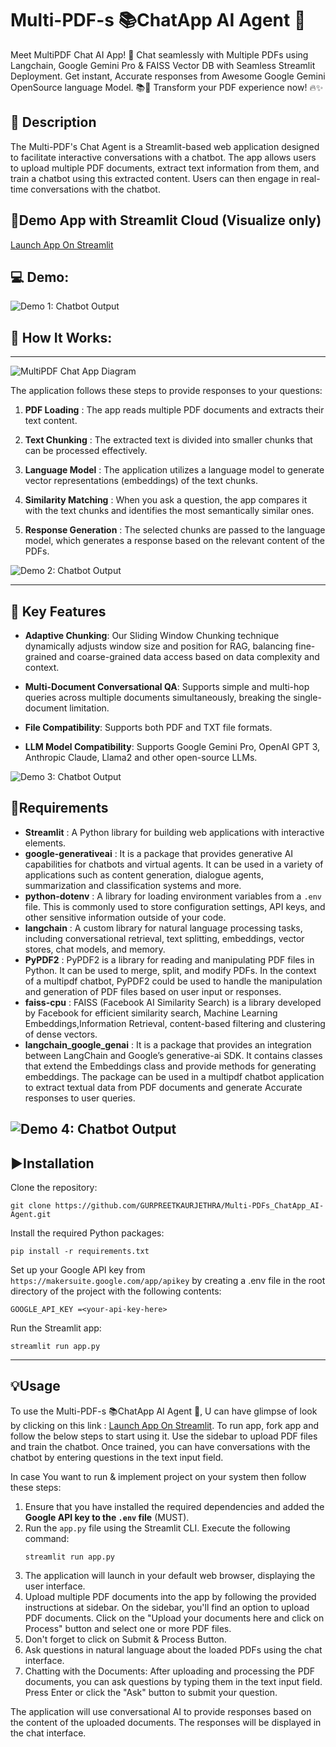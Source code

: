 # Multi-PDF-s 📚ChatApp AI Agent 🤖

Meet MultiPDF Chat AI App! 🚀 Chat seamlessly with Multiple PDFs using Langchain, Google Gemini Pro &amp; FAISS Vector DB with Seamless Streamlit Deployment. Get instant, Accurate responses from Awesome Google Gemini OpenSource language Model. 📚💬 Transform your PDF experience now! 🔥✨

## 📝 Description
The Multi-PDF's Chat Agent is a Streamlit-based web application designed to facilitate interactive conversations with a chatbot. The app allows users to upload multiple PDF documents, extract text information from them, and train a chatbot using this extracted content. Users can then engage in real-time conversations with the chatbot.

## 📢Demo App with Streamlit Cloud (Visualize only)

[Launch App On Streamlit](https://multi-pdfschatappai-agent.streamlit.app/)

## 💻 Demo:
![Demo 1: Chatbot Output](img/LLMframework.jpg)

## 🎯 How It Works:
------------

![MultiPDF Chat App Diagram](img/Architecture.jpg)

The application follows these steps to provide responses to your questions:

1. **PDF Loading** : The app reads multiple PDF documents and extracts their text content.

2. **Text Chunking** : The extracted text is divided into smaller chunks that can be processed effectively.

3. **Language Model** : The application utilizes a language model to generate vector representations (embeddings) of the text chunks.

4. **Similarity Matching** : When you ask a question, the app compares it with the text chunks and identifies the most semantically similar ones.

5. **Response Generation** : The selected chunks are passed to the language model, which generates a response based on the relevant content of the PDFs.

![Demo 2: Chatbot Output](img/LLMApp.jpg)

--- 
## 🎯 Key Features

- **Adaptive Chunking**: Our Sliding Window Chunking technique dynamically adjusts window size and position for RAG, balancing fine-grained and coarse-grained data access based on data complexity and context.

- **Multi-Document Conversational QA**: Supports simple and multi-hop queries across multiple documents simultaneously, breaking the single-document limitation.

- **File Compatibility**: Supports both PDF and TXT file formats.

- **LLM Model Compatibility**: Supports Google Gemini Pro, OpenAI GPT 3, Anthropic Claude, Llama2 and other open-source LLMs.


![Demo 3: Chatbot Output](img/LLMAgents.jpg)


## 🌟Requirements

- **Streamlit** : A Python library for building web applications with interactive elements.
- **google-generativeai** : It is a package that provides generative AI capabilities for chatbots and virtual agents. It can be used in a variety of applications such as content generation, dialogue agents, summarization and classification systems and more.
- **python-dotenv** : A library for loading environment variables from a `.env` file. This is commonly used to store configuration settings, API keys, and other sensitive information outside of your code.
- **langchain** : A custom library for natural language processing tasks, including conversational retrieval, text splitting, embeddings, vector stores, chat models, and memory.
- **PyPDF2** : PyPDF2 is a library for reading and manipulating PDF files in Python. It can be used to merge, split, and modify PDFs. In the context of a multipdf chatbot, PyPDF2 could be used to handle the manipulation and generation of PDF files based on user input or responses.
- **faiss-cpu** : FAISS (Facebook AI Similarity Search) is a library developed by Facebook for efficient similarity search, Machine Learning Embeddings,Information Retrieval, content-based filtering and clustering of dense vectors.
- **langchain_google_genai** : It is a package that provides an integration between LangChain and Google’s generative-ai SDK. It contains classes that extend the Embeddings class and provide methods for generating embeddings. The package can be used in a multipdf chatbot application to extract textual data from PDF documents and generate Accurate responses to user queries.

![Demo 4: Chatbot Output](img/CALMOutput.jpg)
---

## ▶️Installation

Clone the repository:

`git clone https://github.com/GURPREETKAURJETHRA/Multi-PDFs_ChatApp_AI-Agent.git`

Install the required Python packages:

`pip install -r requirements.txt`

Set up your Google API key from `https://makersuite.google.com/app/apikey` by creating a .env file in the root directory of the project with the following contents:

`GOOGLE_API_KEY =<your-api-key-here>`

Run the Streamlit app:

`streamlit run app.py`

---
## 💡Usage

To use the Multi-PDF-s 📚ChatApp AI Agent 🤖, U can have glimpse of look by clicking on this link : [Launch App On Streamlit](https://multi-pdfschatappai-agent.streamlit.app/). To run app, fork app and follow the below steps to start using it. Use the sidebar to upload PDF files and train the chatbot. Once trained, you can have conversations with the chatbot by entering questions in the text input field.

In case You want to run & implement project on your system then follow these steps:

1. Ensure that you have installed the required dependencies and added the **Google API key to the `.env` file** (MUST).
2. Run the `app.py` file using the Streamlit CLI. Execute the following command:
   ```
   streamlit run app.py
   ```
3. The application will launch in your default web browser, displaying the user interface.
4. Upload multiple PDF documents into the app by following the provided instructions at sidebar. On the sidebar, you'll find an option to upload PDF documents. Click on the "Upload your documents here and click on Process" button and select one or more PDF files. 
5. Don't forget to click on Submit & Process Button.
6. Ask questions in natural language about the loaded PDFs using the chat interface.
7. Chatting with the Documents: After uploading and processing the PDF documents, you can ask questions by typing them in the text input field. Press Enter or click the "Ask" button to submit your question.

The application will use conversational AI to provide responses based on the content of the uploaded documents. The responses will be displayed in the chat interface.



